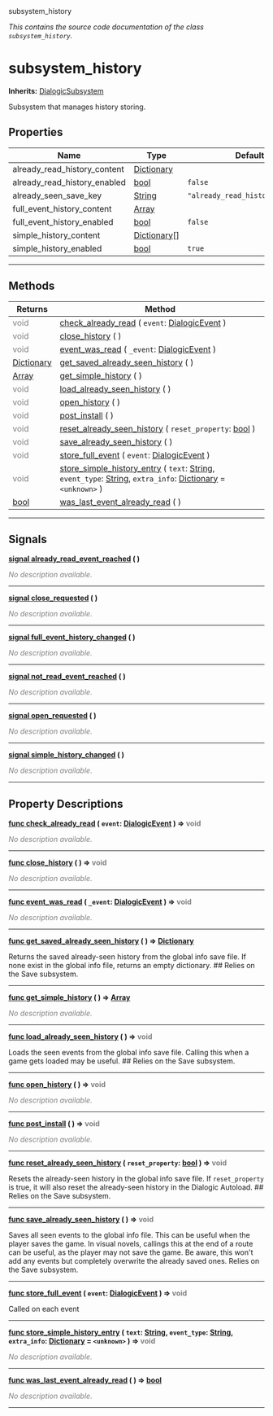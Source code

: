 
<div class="header-banner purple">
<div class="header-label purple">subsystem_history</div>
</div>

*This contains the source code documentation of the class `subsystem_history`.*
        
# subsystem_history
**Inherits:** [DialogicSubsystem](class_dialogicsubsystem.md)

Subsystem that manages history storing.
## Properties
Name | Type | Default 
--- | --- | --- 
already_read_history_content | [Dictionary](https://docs.godotengine.org/en/latest/classes/class_dictionary.html#class-dictionary) |   
already_read_history_enabled | [bool](https://docs.godotengine.org/en/latest/classes/class_bool.html#class-bool) |  `false` 
already_seen_save_key | [String](https://docs.godotengine.org/en/latest/classes/class_string.html#class-string) |  `"already_read_history_content"` 
full_event_history_content | [Array](https://docs.godotengine.org/en/latest/classes/class_array.html#class-array) |   
full_event_history_enabled | [bool](https://docs.godotengine.org/en/latest/classes/class_bool.html#class-bool) |  `false` 
simple_history_content | [Dictionary[]](https://docs.godotengine.org/en/latest/classes/class_dictionary.html#class-dictionary) |   
simple_history_enabled | [bool](https://docs.godotengine.org/en/latest/classes/class_bool.html#class-bool) |  `true` 
--- 

## Methods
Returns | Method 
--- | --- 
<span style = "color: gray">void</span> | [<span class="hljs-title">check_already_read</span>](#property-check_already_read) ( `event`: [DialogicEvent](class_dialogicevent.md) ) 
<span style = "color: gray">void</span> | [<span class="hljs-title">close_history</span>](#property-close_history) ( ) 
<span style = "color: gray">void</span> | [<span class="hljs-title">event_was_read</span>](#property-event_was_read) ( `_event`: [DialogicEvent](class_dialogicevent.md) ) 
<span class="hljs-attribute">[Dictionary](https://docs.godotengine.org/en/latest/classes/class_dictionary.html#class-dictionary)</span> | [<span class="hljs-title">get_saved_already_seen_history</span>](#property-get_saved_already_seen_history) ( ) 
<span class="hljs-attribute">[Array](https://docs.godotengine.org/en/latest/classes/class_array.html#class-array)</span> | [<span class="hljs-title">get_simple_history</span>](#property-get_simple_history) ( ) 
<span style = "color: gray">void</span> | [<span class="hljs-title">load_already_seen_history</span>](#property-load_already_seen_history) ( ) 
<span style = "color: gray">void</span> | [<span class="hljs-title">open_history</span>](#property-open_history) ( ) 
<span style = "color: gray">void</span> | [<span class="hljs-title">post_install</span>](#property-post_install) ( ) 
<span style = "color: gray">void</span> | [<span class="hljs-title">reset_already_seen_history</span>](#property-reset_already_seen_history) ( `reset_property`: [bool](https://docs.godotengine.org/en/latest/classes/class_bool.html#class-bool) ) 
<span style = "color: gray">void</span> | [<span class="hljs-title">save_already_seen_history</span>](#property-save_already_seen_history) ( ) 
<span style = "color: gray">void</span> | [<span class="hljs-title">store_full_event</span>](#property-store_full_event) ( `event`: [DialogicEvent](class_dialogicevent.md) ) 
<span style = "color: gray">void</span> | [<span class="hljs-title">store_simple_history_entry</span>](#property-store_simple_history_entry) ( `text`: [String](https://docs.godotengine.org/en/latest/classes/class_string.html#class-string), `event_type`: [String](https://docs.godotengine.org/en/latest/classes/class_string.html#class-string), `extra_info`: [Dictionary](https://docs.godotengine.org/en/latest/classes/class_dictionary.html#class-dictionary) = `<unknown>` ) 
<span class="hljs-attribute">[bool](https://docs.godotengine.org/en/latest/classes/class_bool.html#class-bool)</span> | [<span class="hljs-title">was_last_event_already_read</span>](#property-was_last_event_already_read) ( ) 
--- 

## Signals


<a class="header" id="signal-already_read_event_reached" href="#signal-already_read_event_reached">**<span class="hljs-attribute">signal</span> [<span class="hljs-title">already_read_event_reached</span>](#signal-already_read_event_reached) ( )** </a>



 <span style = "color: gray">*No description available.*</span> 

---



<a class="header" id="signal-close_requested" href="#signal-close_requested">**<span class="hljs-attribute">signal</span> [<span class="hljs-title">close_requested</span>](#signal-close_requested) ( )** </a>



 <span style = "color: gray">*No description available.*</span> 

---



<a class="header" id="signal-full_event_history_changed" href="#signal-full_event_history_changed">**<span class="hljs-attribute">signal</span> [<span class="hljs-title">full_event_history_changed</span>](#signal-full_event_history_changed) ( )** </a>



 <span style = "color: gray">*No description available.*</span> 

---



<a class="header" id="signal-not_read_event_reached" href="#signal-not_read_event_reached">**<span class="hljs-attribute">signal</span> [<span class="hljs-title">not_read_event_reached</span>](#signal-not_read_event_reached) ( )** </a>



 <span style = "color: gray">*No description available.*</span> 

---



<a class="header" id="signal-open_requested" href="#signal-open_requested">**<span class="hljs-attribute">signal</span> [<span class="hljs-title">open_requested</span>](#signal-open_requested) ( )** </a>



 <span style = "color: gray">*No description available.*</span> 

---



<a class="header" id="signal-simple_history_changed" href="#signal-simple_history_changed">**<span class="hljs-attribute">signal</span> [<span class="hljs-title">simple_history_changed</span>](#signal-simple_history_changed) ( )** </a>



 <span style = "color: gray">*No description available.*</span> 

---

## Property Descriptions



<a class="header" id="property-check_already_read" href="#property-check_already_read">**<span class="hljs-attribute">func</span> [<span class="hljs-title">check_already_read</span>](#property-check_already_read) ( `event`: [DialogicEvent](class_dialogicevent.md) )</a>  ⇒ <span style = "color: gray">void</span>** 



 <span style = "color: gray">*No description available.*</span> 

---



<a class="header" id="property-close_history" href="#property-close_history">**<span class="hljs-attribute">func</span> [<span class="hljs-title">close_history</span>](#property-close_history) ( )</a>  ⇒ <span style = "color: gray">void</span>** 



 <span style = "color: gray">*No description available.*</span> 

---



<a class="header" id="property-event_was_read" href="#property-event_was_read">**<span class="hljs-attribute">func</span> [<span class="hljs-title">event_was_read</span>](#property-event_was_read) ( `_event`: [DialogicEvent](class_dialogicevent.md) )</a>  ⇒ <span style = "color: gray">void</span>** 



 <span style = "color: gray">*No description available.*</span> 

---



<a class="header" id="property-get_saved_already_seen_history" href="#property-get_saved_already_seen_history">**<span class="hljs-attribute">func</span> [<span class="hljs-title">get_saved_already_seen_history</span>](#property-get_saved_already_seen_history) ( )</a>  ⇒ <span class="hljs-attribute">[Dictionary](https://docs.godotengine.org/en/latest/classes/class_dictionary.html#class-dictionary)</span>** 



Returns the saved already-seen history from the global info save file. If none exist in the global info file, returns an empty dictionary.  ## Relies on the Save subsystem.

---



<a class="header" id="property-get_simple_history" href="#property-get_simple_history">**<span class="hljs-attribute">func</span> [<span class="hljs-title">get_simple_history</span>](#property-get_simple_history) ( )</a>  ⇒ <span class="hljs-attribute">[Array](https://docs.godotengine.org/en/latest/classes/class_array.html#class-array)</span>** 



 <span style = "color: gray">*No description available.*</span> 

---



<a class="header" id="property-load_already_seen_history" href="#property-load_already_seen_history">**<span class="hljs-attribute">func</span> [<span class="hljs-title">load_already_seen_history</span>](#property-load_already_seen_history) ( )</a>  ⇒ <span style = "color: gray">void</span>** 



Loads the seen events from the global info save file. Calling this when a game gets loaded may be useful.  ## Relies on the Save subsystem.

---



<a class="header" id="property-open_history" href="#property-open_history">**<span class="hljs-attribute">func</span> [<span class="hljs-title">open_history</span>](#property-open_history) ( )</a>  ⇒ <span style = "color: gray">void</span>** 



 <span style = "color: gray">*No description available.*</span> 

---



<a class="header" id="property-post_install" href="#property-post_install">**<span class="hljs-attribute">func</span> [<span class="hljs-title">post_install</span>](#property-post_install) ( )</a>  ⇒ <span style = "color: gray">void</span>** 



 <span style = "color: gray">*No description available.*</span> 

---



<a class="header" id="property-reset_already_seen_history" href="#property-reset_already_seen_history">**<span class="hljs-attribute">func</span> [<span class="hljs-title">reset_already_seen_history</span>](#property-reset_already_seen_history) ( `reset_property`: [bool](https://docs.godotengine.org/en/latest/classes/class_bool.html#class-bool) )</a>  ⇒ <span style = "color: gray">void</span>** 



Resets the already-seen history in the global info save file. If `reset_property` is true, it will also reset the already-seen history in the Dialogic Autoload.  ## Relies on the Save subsystem.

---



<a class="header" id="property-save_already_seen_history" href="#property-save_already_seen_history">**<span class="hljs-attribute">func</span> [<span class="hljs-title">save_already_seen_history</span>](#property-save_already_seen_history) ( )</a>  ⇒ <span style = "color: gray">void</span>** 



Saves all seen events to the global info file. This can be useful when the player saves the game. In visual novels, callings this at the end of a route can be useful, as the player may not save the game.  Be aware, this won't add any events but completely overwrite the already saved ones.  Relies on the Save subsystem.

---



<a class="header" id="property-store_full_event" href="#property-store_full_event">**<span class="hljs-attribute">func</span> [<span class="hljs-title">store_full_event</span>](#property-store_full_event) ( `event`: [DialogicEvent](class_dialogicevent.md) )</a>  ⇒ <span style = "color: gray">void</span>** 



Called on each event

---



<a class="header" id="property-store_simple_history_entry" href="#property-store_simple_history_entry">**<span class="hljs-attribute">func</span> [<span class="hljs-title">store_simple_history_entry</span>](#property-store_simple_history_entry) ( `text`: [String](https://docs.godotengine.org/en/latest/classes/class_string.html#class-string), `event_type`: [String](https://docs.godotengine.org/en/latest/classes/class_string.html#class-string), `extra_info`: [Dictionary](https://docs.godotengine.org/en/latest/classes/class_dictionary.html#class-dictionary) = `<unknown>` )</a>  ⇒ <span style = "color: gray">void</span>** 



 <span style = "color: gray">*No description available.*</span> 

---



<a class="header" id="property-was_last_event_already_read" href="#property-was_last_event_already_read">**<span class="hljs-attribute">func</span> [<span class="hljs-title">was_last_event_already_read</span>](#property-was_last_event_already_read) ( )</a>  ⇒ <span class="hljs-attribute">[bool](https://docs.godotengine.org/en/latest/classes/class_bool.html#class-bool)</span>** 



 <span style = "color: gray">*No description available.*</span> 

---

